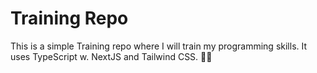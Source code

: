 # Training Repo
This is a simple Training repo where I will train my programming skills.
It uses TypeScript w. NextJS and Tailwind CSS. 👨‍💻